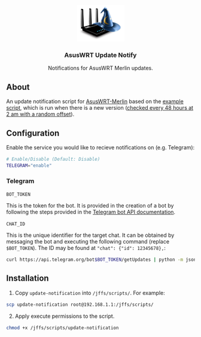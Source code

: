 <div align="center">
<p align="center">
  <a href="https://github.com/losuler/asuswrt-update-notify">
    <img src="img/asuswrt-merlin.png" alt="logo">
  </a>
  <p align="center">
    <h3 align="center">AsusWRT Update Notify</h3>
    <p align="center">
      Notifications for AsusWRT Merlin updates.
    </p>
  </p>
</p>
</div>

## About

An update notification script for [AsusWRT-Merlin](https://www.asuswrt-merlin.net/) based on the [example script](https://github.com/RMerl/asuswrt-merlin.ng/wiki/Update-Notification-Example), which is run when there is a new version ([checked every 48 hours at 2 am with a random offset](https://github.com/RMerl/asuswrt-merlin.ng/blob/f32e73d911c839ad43937e28003509e3c011ba75/release/src/router/rc/watchdog.c#L7017)).

## Configuration

Enable the service you would like to recieve notifications on (e.g. Telegram):

```sh
# Enable/Disable (Default: Disable)
TELEGRAM="enable"
```

### Telegram

`BOT_TOKEN`

This is the token for the bot. It is provided in the creation of a bot by following the steps provided in the [Telegram bot API documentation](https://core.telegram.org/bots#3-how-do-i-create-a-bot).

`CHAT_ID` 

This is the unique identifier for the target chat. It can be obtained by messaging the bot and executing the following command (replace `$BOT_TOKEN`). The ID may be found at `"chat": {"id": 12345678},`:

```sh
curl https://api.telegram.org/bot$BOT_TOKEN/getUpdates | python -m json.tool
```

## Installation

1. Copy `update-notification` into `/jffs/scripts/`. For example:

```sh
scp update-notification root@192.168.1.1:/jffs/scripts/
```

2. Apply execute permissions to the script.

```sh
chmod +x /jffs/scripts/update-notification
```
